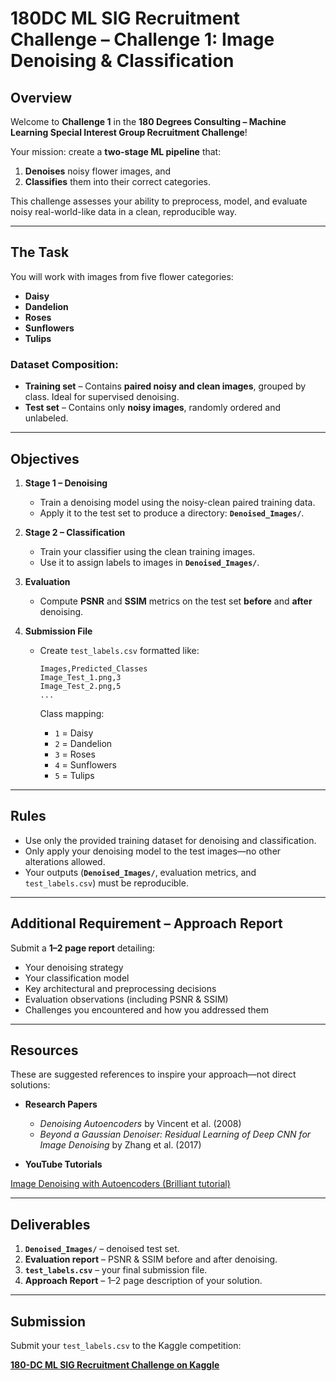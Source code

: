 # 180DC ML SIG Recruitment Challenge – **Challenge 1**: Image Denoising & Classification

## Overview

Welcome to **Challenge 1** in the **180 Degrees Consulting – Machine Learning Special Interest Group Recruitment Challenge**!

Your mission: create a **two-stage ML pipeline** that:

1. **Denoises** noisy flower images, and
2. **Classifies** them into their correct categories.

This challenge assesses your ability to preprocess, model, and evaluate noisy real-world-like data in a clean, reproducible way.

---

## The Task

You will work with images from five flower categories:

* **Daisy**
* **Dandelion**
* **Roses**
* **Sunflowers**
* **Tulips**

### Dataset Composition:

* **Training set** – Contains **paired noisy and clean images**, grouped by class. Ideal for supervised denoising.
* **Test set** – Contains only **noisy images**, randomly ordered and unlabeled.

---

## Objectives

1. **Stage 1 – Denoising**

   * Train a denoising model using the noisy-clean paired training data.
   * Apply it to the test set to produce a directory:
     **`Denoised_Images/`**.

2. **Stage 2 – Classification**

   * Train your classifier using the clean training images.
   * Use it to assign labels to images in **`Denoised_Images/`**.

3. **Evaluation**

   * Compute **PSNR** and **SSIM** metrics on the test set **before** and **after** denoising.

4. **Submission File**

   * Create `test_labels.csv` formatted like:

     ```
     Images,Predicted_Classes
     Image_Test_1.png,3
     Image_Test_2.png,5
     ...
     ```

     Class mapping:

     * `1` = Daisy
     * `2` = Dandelion
     * `3` = Roses
     * `4` = Sunflowers
     * `5` = Tulips

---

## Rules

* Use only the provided training dataset for denoising and classification.
* Only apply your denoising model to the test images—no other alterations allowed.
* Your outputs (**`Denoised_Images/`**, evaluation metrics, and `test_labels.csv`) must be reproducible.

---

## Additional Requirement – Approach Report

Submit a **1–2 page report** detailing:

* Your denoising strategy
* Your classification model
* Key architectural and preprocessing decisions
* Evaluation observations (including PSNR & SSIM)
* Challenges you encountered and how you addressed them

---

## Resources

These are suggested references to inspire your approach—not direct solutions:

* **Research Papers**

  * *Denoising Autoencoders* by Vincent et al. (2008)
  * *Beyond a Gaussian Denoiser: Residual Learning of Deep CNN for Image Denoising* by Zhang et al. (2017)

* **YouTube Tutorials**

[Image Denoising with Autoencoders (Brilliant tutorial)](https://www.youtube.com/watch?v=0V96wE7lY4w&utm_source=chatgpt.com)

---

## Deliverables

1. **`Denoised_Images/`** – denoised test set.
2. **Evaluation report** – PSNR & SSIM before and after denoising.
3. **`test_labels.csv`** – your final submission file.
4. **Approach Report** – 1–2 page description of your solution.

---

## Submission

Submit your `test_labels.csv` to the Kaggle competition:

[**180-DC ML SIG Recruitment Challenge on Kaggle**](https://www.kaggle.com/competitions/180-dc-ml-sig-recruitment)
